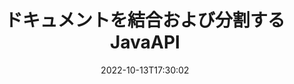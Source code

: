 ---
############################# Static ############################
layout: "product"
date: 2022-10-13T17:30:02
draft: false

product: "Merger"
product_tag: "merger"
platform: "Java"
platform_tag: "java"

############################# Head ############################
head_title: "JavaドキュメントマージAPI| Word Excel PDFXPSEPUBをマージして削除する"
head_description: "APIforJavaをマージするドキュメント。 PDF、Microsoft Word、Excel、プレゼンテーション、Visio、XPS、EPUB形式のページをマージ、分割、交換、並べ替え、削除します."

############################# Header ############################
title: "ドキュメントを結合および分割するJavaAPI"
description: "外出先でページ、スライド、図を組み合わせたり、リッピングしたり、シャッフルしたり、切り取ったり、削除したりできる高性能アプリを開発する."
button:
    enable: true

############################# SubMenu ############################
submenu:
    enable: true
    
    left:
        img_alt: "GroupDocs.Merger for Java"
        image: "https://www.groupdocs.cloud/templates/groupdocs/images/product-logos/groupdocs-merger-java.png"
        product: "GroupDocs.Merger"
        platform: "Java"

    middle:
        button:
            # button loop
            - link: "#overview"
              text: "概要"

            # button loop
            - link: "#features"
              text: "特徴"

            # button loop
            - link: "#support"
              text: "サポート"

            # button loop
            - link: "https://products.groupdocs.app/merger"
              text: "ライブデモ"

            # button loop
            - link: "https://purchase.groupdocs.com/pricing/merger/java"
              text: "価格設定"

    right:
        link_download: "https://downloads.groupdocs.com/merger"
        link_learn: "https://docs.groupdocs.com/merger/java/"
        link_buy: "https://purchase.groupdocs.com"

############################# Overview ############################
overview:
    enable: true
    content: |
      GroupDocs.Merger for Javaを使用すると、Javaでトップラインのビジネスアプリケーションをすばやく開発できます。少しのコーディングで、Javaアプリケーションは、単一のページまたはページ、スライド、図のバッチをマージ、リッピング、シャッフル、カット、および削除できます。パスワード保護を適用または削除することにより、既知および未知の形式の安全なファイルに対してマージ操作を実行することもできます  

      
    tabs:
      enable: true
      
      ## TAB ONE ##
      tab_one:
        description: |
          以下は、GroupDocs.Merger for Javaの概要です。
      
        left:
          enable: true
          icon: "fab fa-html5"
          title: "ドキュメント操作"
          content: |
            * ページの順序を変更する
            * ページの削除または削除
            * ドキュメントの分割または分割
            * 任意の2ページを入れ替えるかシャッフルします
            * 単一または複数のページをトリミングする
            * 複数のドキュメントに参加する
        
        right:
          enable: true
          icon: "fab fa-html5"
          title: "セキュリティ運用"
          content: |
            * ドキュメントのセキュリティを設定する
            * ドキュメントのセキュリティステータスを確認する
            * ドキュメントのパスワードを設定する
            * ドキュメントのパスワードを更新する
            * ドキュメントのパスワードを削除する
      
      ## TAB TWO ##
      tab_two:
        description: |
          GroupDocs.Merger for Javaは、次の [ドキュメントファイル形式](https://docs.groupdocs.com/merger/java/supported-document-formats/）のマージをサポートしています。

        left:
          enable: true
          table:
            # table loop
            - title: "Microsoft Office"
              content: |
                * **Word:** DOC, DOCX, DOCM, DOT, DOTX, DOTM, RTF, TXT
                * **Excel:** XLS, XLSX, XLSM, XLSB, XLTM, XLT, XLTM, XLTX, XLAM, SXC, SpreadsheetML
                * **PowerPoint:** PPT, PPTX, PPS, PPSX, PPSM, POT, POTM, POTX, PPTM
                * **OneNote:** ONE

        right:
          enable: true
          table:
            # table loop
            - title: "OpenDocumentおよびその他の形式"
              content: |
                * ** OpenDocument形式**：ODT、OTT、ODP、OTP、ODS
                * **固定レイアウト**：PDF、XPS
                * **画像**：BMP、PNG、TIFF
                * ** Web **：HTML、MHT、MHTML
                * **テキスト**：TXT、CSV、TSV
                * ** LaTex **：TEX
                * **電子ブック**：EPUB

      ## TAB THREE ##
      tab_three:
        description: |
          GroupDocs.Merger for Javaは、次のオペレーティングシステム、フレームワーク、およびパッケージマネージャーをサポートしています。
        
        left:
          enable: true
          table:
            # table loop
            - icon: "fab fa-windows"
              title: "オペレーティングシステム"
              content: |
                * Windowsデスクトップ
                * Windows Server
                * Linux
                * MacOS

            # table loop
            - icon: "fas fa-code"
              title: "サポートされているフレームワーク"
              content: |
                * Java 7 (1.7)
                * Java 8 (1.8)
                * Java 10
                * Java 11 and above

        right:
          enable: true
          table:
            # table loop
            - icon: "fas fa-box"
              title: "ビルド自動化ツール"
              content: |
                * Maven

            # table loop
            - icon: "fas fa-tools"
              title: "開発環境"
              content: |
                * NetBeans
                * IntelliJ IDEA
                * Eclipse
                
                

############################# Features ############################
features:
    enable: true
    title: "GroupDocs.Merger for Javaの機能"

    feature:
      # feature loop
      - icon: "fas fa-copy"
        content: "さまざまなページ、スライド、図を1つのファイルにマージします"
       
      # feature loop
      - icon: "fas fa-eye"
        content: "巨大なドキュメントを複数の小さなファイルにリッピングして分割する"

      # feature loop
      - icon: "fas fa-bolt"
        content: "ページ、スライド、または図をシャッフルして再編成します"
      
      # feature loop
      - icon: "fas fa-file-powerpoint"
        content: "ドキュメント内で2つのページ、スライド、または図を相互に交換および交換します"

      # feature loop
      - icon: "fas fa-code"
        content: "特定のページ、スライド、または図を削除して、ドキュメントを切り取りおよびトリミングします"

      # feature loop
      - icon: "fas fa-cloud"
        content: "ページ、スライド、または図の単一またはコレクションを削除します"

      # feature loop
      - icon: "fas fa-remove-format"
        content: "多数のドキュメントをまとめてつなぎ合わせて結合する"

      # feature loop
      - icon: "fas fa-comment-slash"
        content: "ドキュメントがパスワードで保護されているかどうかをJavaでプログラムで確認します"

      # feature loop
      - icon: "fas fa-location-arrow"
        content: "既知および未知のドキュメント形式のパスワードを設定、リセット、および削除します"

      # feature loop
      - icon: "fas fa-border-all"
        content: "1つのテキストファイルを行番号で複数に分割"

      # feature loop
      - icon: "fas fa-wrench"
        content: "ドキュメントページの画像表現を取得する"

      # feature loop
      - icon: "fas fa-columns"
        content: "異なる形式の複数のドキュメントを単一のPDFファイルにマージする"

      # feature loop
      - icon: "fas fa-file-word"
        content: "OLEオブジェクトをPDF、Word、Excel、PowerPoint、OpenDocument形式に挿入します"

      # feature loop
      - icon: "fas fa-envelope"
        content: "プログラムでPDFドキュメントにファイルを添付する"

      # feature loop
      - icon: "fas fa-print"
        content: "OLEオブジェクトを介してダイアグラムにドキュメントを追加する"

      # feature loop
      - icon: "fas fa-file-archive"
        content: "さまざまな種類のドキュメント（DOC、XLS、PPTなど）を1つのPDFファイルにマージします"

      # feature loop
      - icon: "fas fa-lock"
        content: "OLEオブジェクトをMicrosoftWord、Excel、プレゼンテーション、OpenDocumentファイルタイプに簡単にインポート"

      # feature loop
      - icon: "fas fa-file-code"
        content: "OLEオブジェクトを介してダイアグラムページに他のドキュメントを追加する"

    more_feature:
      # more_feature_loop
      - title: "ドキュメントから目的のページを削除する"
        content: |
          GroupDocs.Merger for Java APIを使用すると、ドキュメントから不要なページを選択して削除できます。
      
      # more_feature_loop
      - title: "レンダリングされた出力に変換を適用する"
        content: "GroupDocs.Merger for Java APIを使用して、レンダリングされた出力ドキュメントに対してさまざまな変換を実行できます。これらの変換オプションを使用すると、レンダリングされた出力を表示する方法を制御できます。使用可能な変換は、ページ回転オプション、ページ並べ替えオプション、およびテキスト透かしの適用です。"

      # more_feature_loop
      - title: "既知の形式のパスワードで保護されたドキュメントに参加する"
        content: "特定のドキュメントの形式が不明な場合でも、GroupDocs.Merger for Javaを使用すると、ドキュメントのパスワードを確認および取得できます（利用可能な場合）。"

############################# Support ############################
support:
    enable: true

############################# Solutions ############################
solutions:
    enable: true
    title: "GroupDocs.Mergerは、他の一般的な開発環境向けのドキュメント表示APIを提供しま"

    solution:
        # solution loop
        - img_alt: "GroupDocs.Merger for .NET"
          image: "https://www.groupdocs.cloud/templates/groupdocs/images/product-logos/groupdocs-merger-net.png"
          product: "GroupDocs.Merger"
          platform: ".NET"
          link: "/merger/net/"

############################# Back to top ###############################
back_to_top:
  enable: true
---